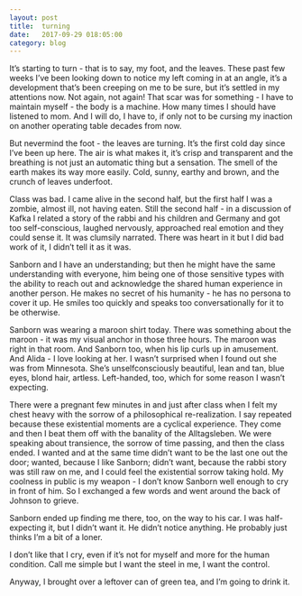 ```yaml
---
layout: post
title:  turning
date:   2017-09-29 018:05:00
category: blog
---
```


It’s starting to turn - that is to say, my foot, and the leaves. These past few weeks I’ve been looking down to notice my left coming in at an angle, it’s a development that’s been creeping on me to be sure, but it’s settled in my attentions now. Not again, not again! That scar was for something - I have to maintain myself - the body is a machine. How many times I should have listened to mom. And I will do, I have to, if only not to be cursing my inaction on another operating table decades from now.

But nevermind the foot - the leaves are turning. It’s the first cold day since I’ve been up here. The air is what makes it, it’s crisp and transparent and the breathing is not just an automatic thing but a sensation. The smell of the earth makes its way more easily. Cold, sunny, earthy and brown, and the crunch of leaves underfoot.

Class was bad. I came alive in the second half, but the first half I was a zombie, almost ill, not having eaten. Still the second half - in a discussion of Kafka I related a story of the rabbi and his children and Germany and got too self-conscious, laughed nervously, approached real emotion and they could sense it. It was clumsily narrated. There was heart in it but I did bad work of it, I didn’t tell it as it was.

Sanborn and I have an understanding; but then he might have the same understanding with everyone, him being one of those sensitive types with the ability to reach out and acknowledge the shared human experience in another person. He makes no secret of his humanity - he has no persona to cover it up. He smiles too quickly and speaks too conversationally for it to be otherwise.

Sanborn was wearing a maroon shirt today. There was something about the maroon - it was my visual anchor in those three hours. The maroon was right in that room. And Sanborn too, when his lip curls up in amusement. And Alida - I love looking at her. I wasn’t surprised when I found out she was from Minnesota. She’s unselfconsciously beautiful, lean and tan, blue eyes, blond hair, artless. Left-handed, too, which for some reason I wasn’t expecting.

There were a pregnant few minutes in and just after class when I felt my chest heavy with the sorrow of a philosophical re-realization. I say repeated because these existential moments are a cyclical experience. They come and then I beat them off with the banality of the Alltagsleben. We were speaking about transience, the sorrow of time passing, and then the class ended. I wanted and at the same time didn’t want to be the last one out the door; wanted, because I like Sanborn; didn’t want, because the rabbi story was still raw on me, and I could feel the existential sorrow taking hold. My coolness in public is my weapon - I don’t know Sanborn well enough to cry in front of him. So I exchanged a few words and went around the back of Johnson to grieve.

Sanborn ended up finding me there, too, on the way to his car. I was half-expecting it, but I didn’t want it. He didn’t notice anything. He probably just thinks I’m a bit of a loner.

I don’t like that I cry, even if it’s not for myself and more for the human condition. Call me simple but I want the steel in me, I want the control.

Anyway, I brought over a leftover can of green tea, and I’m going to drink it.
